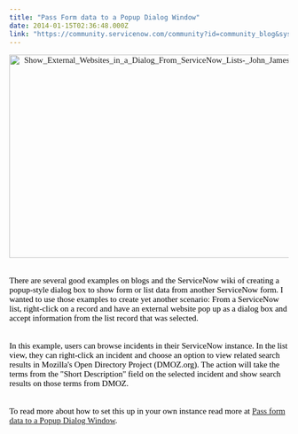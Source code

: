 ```yaml
---
title: "Pass Form data to a Popup Dialog Window"
date: 2014-01-15T02:36:48.000Z
link: "https://community.servicenow.com/community?id=community_blog&sys_id=847ceea1dbd0dbc01dcaf3231f9619b7"
---
```

<p style="padding-bottom: 18px; color: #000000; font-family: georgia, 'times new roman', verdana; font-size: 15px; text-align: center;"><a href="http://www.john-james-andersen.com/blog/service-now/show-external-websites-in-a-dialog-from-servicenow-lists.html"><img   alt="Show_External_Websites_in_a_Dialog_From_ServiceNow_Lists-_John_James_Andersen-2.png" class="image-0 jive-image" src="bfa2a331dbd85b048c8ef4621f9619e0.iix" style="height: 367px; width: 620px;"/></a></p><p style="padding-bottom: 18px; color: #000000; font-family: georgia, 'times new roman', verdana; font-size: 15px;">There are several good examples on blogs and the ServiceNow wiki of creating a popup-style dialog box to show form or list data from another ServiceNow form. I wanted to use those examples to create yet another scenario: From a ServiceNow list, right-click on a record and have an external website pop up as a dialog box and accept information from the list record that was selected.</p><p style="padding-bottom: 18px; color: #000000; font-family: georgia, 'times new roman', verdana; font-size: 15px;">In this example, users can browse incidents in their ServiceNow instance. In the list view, they can right-click an incident and choose an option to view related search results in Mozilla's Open Directory Project (DMOZ.org). The action will take the terms from the "Short Description" field on the selected incident and show search results on those terms from DMOZ.</p><p style="padding-bottom: 18px; color: #000000; font-family: georgia, 'times new roman', verdana; font-size: 15px;">To read more about how to set this up in your own instance read more at <a title="w.john-james-andersen.com/blog/service-now/show-external-websites-in-a-dialog-from-servicenow-lists.html" href="http://www.john-james-andersen.com/blog/service-now/show-external-websites-in-a-dialog-from-servicenow-lists.html">Pass form data to a Popup Dialog Window</a>.</p>